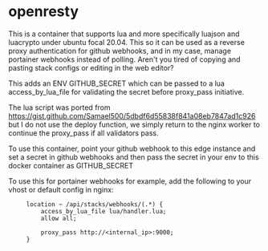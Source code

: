 # openresty

This is a container that supports lua and more specifically luajson and luacrypto under ubuntu focal 20.04. This so it can be used as a reverse proxy authentication for
github webhooks, and in my case, manage portainer webhooks instead of polling. Aren't you tired of copying and pasting stack configs or editing in the web editor?

This adds an ENV GITHUB_SECRET which can be passed to a lua access_by_lua_file for validating the secret before proxy_pass initiative.

The lua script was ported from https://gist.github.com/Samael500/5dbdf6d55838f841a08eb7847ad1c926 but I do not use the deploy function, we simply return to the
nginx worker to continue the proxy_pass if all validators pass.

To use this container, point your github webhook to this edge instance and set a secret in github webhooks and then pass the secret in your env to this docker container
as GITHUB_SECRET

To use this for portainer webhooks for example, add the following to your vhost or default config in nginx:

```
     location ~ /api/stacks/webhooks/(.*) {
         access_by_lua_file lua/handler.lua;
         allow all;
         
         proxy_pass http://<internal_ip>:9000;
     }
```
